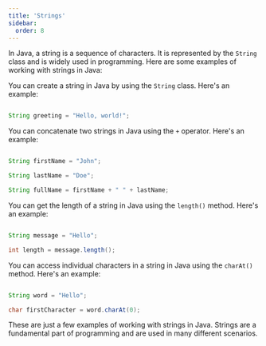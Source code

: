 ```yaml
---
title: 'Strings'
sidebar:
  order: 8
---
```


 



In Java, a string is a sequence of characters. It is represented by the `String` class and is widely used in programming. Here are some examples of working with strings in Java:





You can create a string in Java by using the `String` class. Here's an example:



```java

String greeting = "Hello, world!";

```





You can concatenate two strings in Java using the `+` operator. Here's an example:



```java

String firstName = "John";

String lastName = "Doe";

String fullName = firstName + " " + lastName;

```





You can get the length of a string in Java using the `length()` method. Here's an example:



```java

String message = "Hello";

int length = message.length();

```





You can access individual characters in a string in Java using the `charAt()` method. Here's an example:



```java

String word = "Hello";

char firstCharacter = word.charAt(0);

```



These are just a few examples of working with strings in Java. Strings are a fundamental part of programming and are used in many different scenarios.
